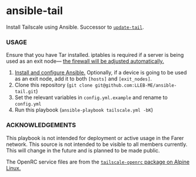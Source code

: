 # ansible-tail
Install Tailscale using Ansible. Successor to [`update-tail`](https://github.com/LLEB-ME/update-tail).

### USAGE
Ensure that you have Tar installed. iptables is required if a server is being used as an exit node— [the firewall will be adjusted automatically.](https://github.com/LLEB-ME/ansible-tail/blob/main/tailscale.yml#L84-L85)

1. [Install and configure Ansible.](https://docs.ansible.com/ansible/latest/installation_guide/index.html)
   Optionally, if a device is going to be used as an exit node, add it to both `[hosts]` and `[exit_nodes]`.
2. Clone this repository (`git clone git@github.com:LLEB-ME/ansible-tail.git`)
3. Set the relevant variables in `config.yml.example` and rename to `config.yml`
4. Run this playbook (`ansible-playbook tailscale.yml -bK`)

### ACKNOWLEDGEMENTS
This playbook is not intended for deployment or active usage in the Farer network. This source is not intended to be visible to all members currently. This will change in the future and is planned to be made public.

The OpenRC service files are from the [`tailscale-openrc` package on Alpine Linux.](https://git.alpinelinux.org/aports/tree/community/tailscale)
